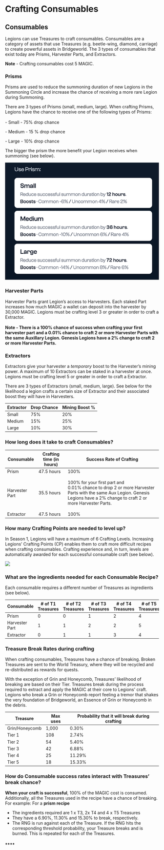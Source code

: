 # Crafting Consumables

## Consumables

Legions can use Treasures to craft consumables. Consumables are a category of assets that use Treasures (e.g. beetle-wing, diamond, carriage) to create powerful assets in Bridgeworld. The 3 types of consumables that exist today are Prisms, Harvester Parts, and Extractors.&#x20;

**Note** - Crafting consumables cost 5 MAGIC.

### Prisms

Prisms are used to reduce the summoning duration of new Legions in the Summoning Circle and increase the chance of receiving a more rare Legion during Summoning.&#x20;

There are 3 types of Prisms (small, medium, large). When crafting Prisms, Legions have the chance to receive one  of the following types of Prisms: \
\
&#x20;    \- Small - 75% drop chance

&#x20;    \- Medium - 15 % drop chance

&#x20;    \- Large - 10% drop chance

The bigger the prism the more benefit your Legion receives when summoning (see below).&#x20;

![](<../../../.gitbook/assets/Screen Shot 2022-08-08 at 7.29.31 PM.png>)

### Harvester Parts

Harvester Parts grant Legion’s access to Harvesters. Each staked Part increases how much MAGIC a wallet can deposit into the harvester by 30,000 MAGIC. Legions must be crafting level 3 or greater in order to craft a Extractor.\
\
**Note - There is a 100% chance of success when crafting your first harvester part and a 0.01% chance to craft 2 or more Harvester Parts with the same Auxillary Legion. Genesis Legions have a 2% change to craft 2 or more Harvester Parts.**&#x20;

### Extractors

Extractors give your harvester a _temporary_ boost to the Harvester’s mining power. A maximum of 10 Extractors can be staked in a harvester at once. Legions must be crafting level 5 or greater in order to craft a Extractor.

There are 3 types of Extractors (small, medium, large). See below for the likelihood a legion crafts a certain size of Extractor and their associated boost they will have in Harvesters. &#x20;

| Extractor | Drop Chance | Mining Boost % |
| --------- | ----------- | -------------- |
| Small     | 75%         | 20%            |
| Medium    | 15%         | 25%            |
| Large     | 10%         | 30%            |

### How long does it take to craft Consumables?

| Consumable     | Crafting time (in hours) | Success Rate of Crafting                                                                                                                                                              |
| -------------- | ------------------------ | ------------------------------------------------------------------------------------------------------------------------------------------------------------------------------------- |
| Prism          | 47.5 hours               | 100%                                                                                                                                                                                  |
| Harvester Part | 35.5 hours               | <p>100% for your first part and<br>0.01% chance to drop 2 or more Harvester Parts with the same Aux Legion. Genesis Legions have a 2% change to craft 2 or more Harvester Parts. </p> |
| Extractor      | 47.5 hours               | 100%                                                                                                                                                                                  |

### **How many Crafting Points are needed to level up?**

In Season 1, Legions will have a maximum of 6 Crafting Levels. Increasing Legions’ Crafting Points (CP) enables them to craft more difficult recipes when crafting consumables. Crafting experience and, in turn, levels are automatically awarded for each successful consumable craft (see below).

![](<../../../.gitbook/assets/Screenshot\_15 (1).jpg>)

### **What are the ingredients needed for each Consumable Recipe?**

Each consumable requires a different number of  Treasures as ingredients (see below).&#x20;

| Consumable     | # of T1 Treasures | # of T2 Treasures | # of T3 Treasures | # of T4 Treasures | # of T5 Treasures |
| -------------- | ----------------- | ----------------- | ----------------- | ----------------- | ----------------- |
| Prism          | 0                 | 0                 | 1                 | 2                 | 4                 |
| Harvester Part | 1                 | 1                 | 2                 | 2                 | 5                 |
| Extractor      | 0                 | 1                 | 1                 | 3                 | 4                 |



### **Treasure Break Rates during crafting**

When crafting consumables, Treasures have a chance of breaking. Broken Treasures are sent to the World Treasury, where they will be recycled and re-distributed as rewards for quests.

With the exception of Grin and Honeycomb, Treasures’ likelihood of breaking are based on their Tier. Treasures break during the process required to extract and apply the MAGIC at their core to Legions' craft. Legions who break a Grin or Honeycomb report feeling a tremor that shakes the very foundation of Bridgeworld, an Essence of Grin or Honeycomb in the debris.

| Treasure       | Max uses | Probability that it will break during crafting |
| -------------- | -------- | ---------------------------------------------- |
| Grin/Honeycomb | 1,000    | 0.30%                                          |
| Tier 1         | 108      | 2.74%                                          |
| Tier 2         | 54       | 5.40%                                          |
| Tier 3         | 42       | 6.88%                                          |
| Tier 4         | 25       | 11.29%                                         |
| Tier 5         | 18       | 15.33%                                         |

### **How do Consumable success rates interact with Treasures’ break chance?**

**When your craft is successful**, 100% of the MAGIC cost is consumed. Additionally, all the Treasures used in the recipe have a chance of breaking. For example: For a **prism recipe**

* The ingredients required are 1 x T3, 2x T4 and 4 x T5 Treasures
* They have a 6.90%, 11.30% and 15.30% to break, respectively.
* The RNG is run against each of the Treasure. If the RNG hits the corresponding threshold probability, your Treasure breaks and is burned. This is repeated for each of the Treasures.



#### ****
